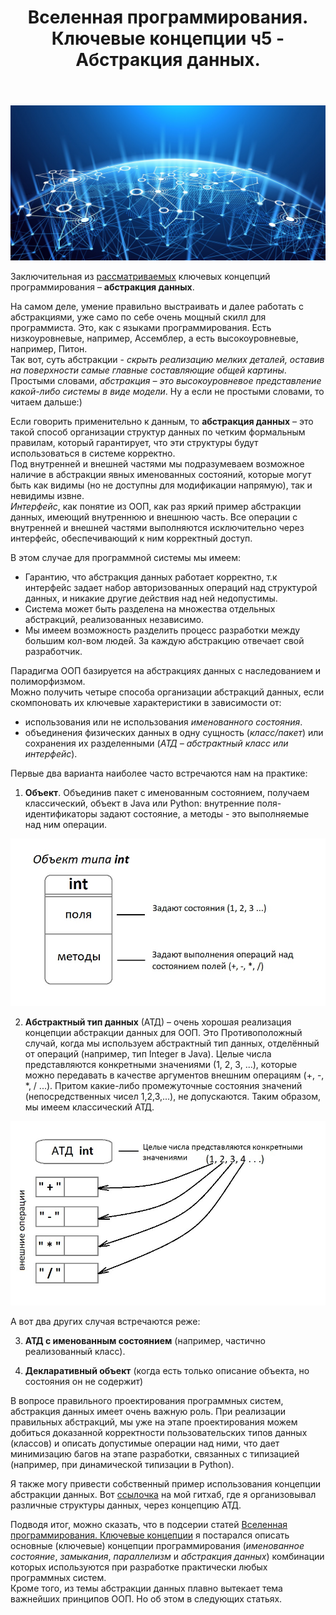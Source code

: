 ﻿---
layout: post
title: Вселенная программирования. Ключевые концепции ч5 - Абстракция данных.
category: universe
---
![](/image/post-2021-01-10/1.png)  

Заключительная из [рассматриваемых](https://optima740.github.io/universe/2021/02/02/programming-universe4/) ключевых концепций программирования – **абстракция данных**.  
  
На самом деле, умение правильно выстраивать и далее работать с абстракциями, уже само по себе очень мощный скилл для программиста.  Это, как с языками программирования. Есть низкоуровневые, например, Ассемблер, а есть высокоуровневые, например, Питон.  
Так вот, суть абстракции - *скрыть реализацию мелких деталей, оставив на поверхности самые главные составляющие общей картины*.  
Простыми словами, *абстракция – это высокоуровневое представление какой-либо системы в виде модели*. Ну а если не простыми словами, то читаем дальше:)  

Если говорить применительно к данным, то **абстракция данных** – это такой способ организации структур данных по четким формальным правилам, который гарантирует, что эти структуры будут использоваться в системе корректно.  
Под внутренней и внешней частями мы подразумеваем возможное наличие в абстракции явных именованных состояний, которые могут быть как видимы (но не доступны для модификации напрямую), так и невидимы извне.  
*Интерфейс*, как понятие из ООП, как раз яркий пример абстракции данных, имеющий внутреннюю и внешнюю часть.  Все операции с внутренней и внешней частями выполняются исключительно через интерфейс, обеспечивающий к ним корректный доступ.  

В этом случае для программной системы мы имеем:  

- Гарантию, что абстракция данных работает корректно, т.к интерфейс задает набор авторизованных операций над структурой данных, и никакие другие действия над ней недопустимы.  
- Система может быть разделена на множества отдельных абстракций, реализованных независимо.  
- Мы имеем возможность разделить процесс разработки между большим кол-вом людей. За каждую абстракцию отвечает свой разработчик.  

Парадигма ООП базируется на абстракциях данных с наследованием и полиморфизмом.  
Можно получить четыре способа организации абстракций данных, если скомпоновать их ключевые характеристики в зависимости от:  
 
- использования или не использования *именованного состояния*.  
- объединения физических данных в одну сущность (*класс/пакет*) или сохранения их разделенными (*АТД – абстрактный класс или интерфейс*).  

Первые два варианта наиболее часто встречаются нам на практике:  

1) **Объект**. Объединив пакет с именованным состоянием, получаем классический, объект в Java или Python: внутренние поля-идентификаторы задают состояние, а методы - это выполняемые над ним операции.  

![](/image/post-2021-04-09/pic1.jpg)  

2) **Абстрактный тип данных** (АТД) – очень хорошая реализация концепции абстракции данных для ООП. Это Противоположный случай, когда мы используем абстрактный тип данных, отделённый от операций (например, тип Integer в Java). Целые числа представляются конкретными значениями (1, 2, 3, ...), которые можно передавать в качестве аргументов внешним операциям (+, -, *, / ...). Притом какие-либо промежуточные состояния значений (непосредственных чисел 1,2,3,...), не допускаются. Таким образом, мы имеем классический АТД.  

![](/image/post-2021-04-09/pic2.jpg)  

А вот два других случая встречаются реже:  

3) **АТД с именованным состоянием** (например, частично реализованный класс).  

4) **Декларативный объект** (когда есть только описание объекта, но состояния он не содержит)  

В вопросе правильного проектирования программных систем, абстракция данных имеет очень важную роль. При реализации правильных абстракций, мы уже на этапе проектирования можем добиться доказанной корректности пользовательских типов данных (классов) и описать допустимые операции над ними, что дает минимизацию багов на этапе разработки, связанных с типизацией (например, при динамической типизации в Python).  
  
Я также могу привести собственный пример использования концепции абстракции данных. Вот [ссылочка](https://github.com/optima740/OOP-Designing-Python-) на мой гитхаб, где я организовывал различные структуры данных, через концепцию АТД.  

Подводя итог, можно сказать, что в подсерии статей [Вселенная программирования. Ключевые концепции](https://optima740.github.io/universe/2021/02/02/programming-universe4/) я постарался описать основные (ключевые) концепции программирования (*именованное состояние*, *замыкания*, *параллелизм* и *абстракция данных*) комбинации которых используются при разработке практически любых программных систем.  
Кроме того, из темы абстракции данных плавно вытекает тема важнейших принципов ООП. Но об этом в следующих статьях. 











